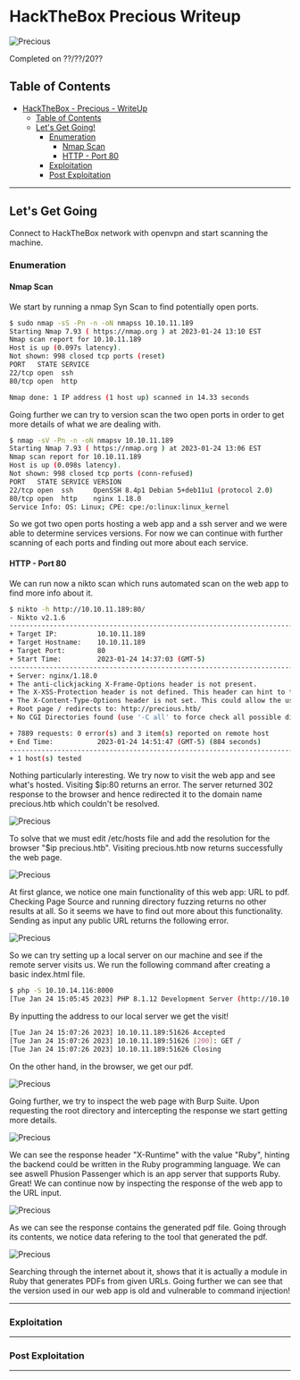 # HackTheBox Precious Writeup

<!-- Description -->

![Precious](imgs/machine.png)

Completed on ??/??/20??
<!-- /Description -->

## Table of Contents

<!-- TOC -->
- [HackTheBox - Precious - WriteUp](#hackthebox-precious-writeup)
  - [Table of Contents](#table-of-contents)
  - [Let's Get Going!](#lets-get-going)
    - [Enumeration](#enumeration)
      - [Nmap Scan](#nmap-scan)
      - [HTTP - Port 80](#http---port-80)
    - [Exploitation](#exploitation)
    - [Post Exploitation](#post-exploitation)

<!-- /TOC -->

---

## Let's Get Going
Connect to HackTheBox network with openvpn and start scanning the machine.

### Enumeration
#### Nmap Scan
We start by running a nmap Syn Scan to find potentially open ports.
```bash
$ sudo nmap -sS -Pn -n -oN nmapss 10.10.11.189
Starting Nmap 7.93 ( https://nmap.org ) at 2023-01-24 13:10 EST
Nmap scan report for 10.10.11.189
Host is up (0.097s latency).
Not shown: 998 closed tcp ports (reset)
PORT   STATE SERVICE
22/tcp open  ssh
80/tcp open  http

Nmap done: 1 IP address (1 host up) scanned in 14.33 seconds
```
Going further we can try to version scan the two open ports in order to get more details of what we are dealing with.
```bash
$ nmap -sV -Pn -n -oN nmapsv 10.10.11.189
Starting Nmap 7.93 ( https://nmap.org ) at 2023-01-24 13:06 EST
Nmap scan report for 10.10.11.189
Host is up (0.098s latency).
Not shown: 998 closed tcp ports (conn-refused)
PORT   STATE SERVICE VERSION
22/tcp open  ssh     OpenSSH 8.4p1 Debian 5+deb11u1 (protocol 2.0)
80/tcp open  http    nginx 1.18.0
Service Info: OS: Linux; CPE: cpe:/o:linux:linux_kernel
```
So we got two open ports hosting a web app and a ssh server and we were able to determine services versions. 
For now we can continue with further scanning of each ports and finding out more about each service.

#### HTTP - Port 80
We can run now a nikto scan which runs automated scan on the web app to find more info about it.
```bash
$ nikto -h http://10.10.11.189:80/
- Nikto v2.1.6
---------------------------------------------------------------------------
+ Target IP:          10.10.11.189
+ Target Hostname:    10.10.11.189
+ Target Port:        80
+ Start Time:         2023-01-24 14:37:03 (GMT-5)
---------------------------------------------------------------------------
+ Server: nginx/1.18.0
+ The anti-clickjacking X-Frame-Options header is not present.
+ The X-XSS-Protection header is not defined. This header can hint to the user agent to protect against some forms of XSS
+ The X-Content-Type-Options header is not set. This could allow the user agent to render the content of the site in a different fashion to the MIME type
+ Root page / redirects to: http://precious.htb/
+ No CGI Directories found (use '-C all' to force check all possible dirs)

+ 7889 requests: 0 error(s) and 3 item(s) reported on remote host
+ End Time:           2023-01-24 14:51:47 (GMT-5) (884 seconds)
---------------------------------------------------------------------------
+ 1 host(s) tested
```

Nothing particularly interesting. We try now to visit the web app and see what's hosted.
Visiting $ip:80 returns an error.
The server returned 302 response to the browser and hence redirected it to the domain name precious.htb which couldn't be resolved.

![Precious](imgs/dnserror.png)

To solve that we must edit /etc/hosts file and add the resolution for the browser "$ip precious.htb".
Visiting precious.htb now returns successfully the web page.

![Precious](imgs/webpage.png)

At first glance, we notice one main functionality of this web app: URL to pdf. Checking Page Source and running directory fuzzing returns no other results at all.
So it seems we have to find out more about this functionality.
Sending as input any public URL returns the following error.

![Precious](imgs/interneterror.png)

So we can try setting up a local server on our machine and see if the remote server visits us.
We run the following command after creating a basic index.html file.
```bash
$ php -S 10.10.14.116:8000
[Tue Jan 24 15:05:45 2023] PHP 8.1.12 Development Server (http://10.10.14.116:8000) started
```
By inputting the address to our local server we get the visit!
```bash
[Tue Jan 24 15:07:26 2023] 10.10.11.189:51626 Accepted
[Tue Jan 24 15:07:26 2023] 10.10.11.189:51626 [200]: GET /
[Tue Jan 24 15:07:26 2023] 10.10.11.189:51626 Closing
```
On the other hand, in the browser, we get our pdf.

![Precious](imgs/receivedpdf.png)

Going further, we try to inspect the web page with Burp Suite. Upon requesting the root directory and intercepting the response we start getting more details.

![Precious](imgs/burpsuiteroot.png)

We can see the response header "X-Runtime" with the value "Ruby", hinting the backend could be written in the Ruby programming language. We can see aswell Phusion Passenger which is an app server that supports Ruby.
Great! We can continue now by inspecting the response of the web app to the URL input.

![Precious](imgs/burpsuiteresponse.png)

As we can see the response contains the generated pdf file. Going through its contents, we notice data refering to the tool that generated the pdf.

![Precious](imgs/pdfkit.png)

Searching through the internet about it, shows that it is actually a module in Ruby that generates PDFs from given URLs. Going further we can see that the version used in our web app is old and vulnerable to command injection!


---

### Exploitation

---

### Post Exploitation

---
